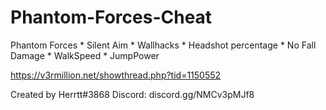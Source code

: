 # Phantom-Forces-Cheat

Phantom Forces
    * Silent Aim
    * Wallhacks
    * Headshot percentage
    * No Fall Damage
    * WalkSpeed
    * JumpPower

https://v3rmillion.net/showthread.php?tid=1150552

Created by Herrtt#3868
Discord: discord.gg/NMCv3pMJf8